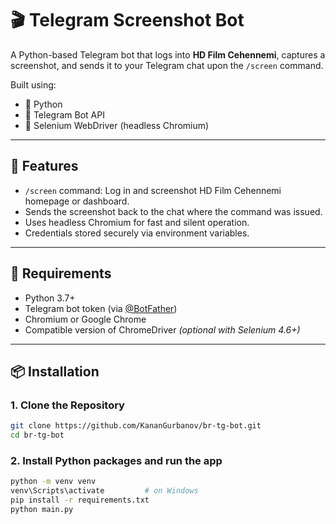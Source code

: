 # 🎬 Telegram Screenshot Bot

A Python-based Telegram bot that logs into **HD Film Cehennemi**, captures a screenshot, and sends it to your Telegram chat upon the `/screen` command.

Built using:
- 🐍 Python
- 🤖 Telegram Bot API
- 🧭 Selenium WebDriver (headless Chromium)

---

## 📸 Features

- `/screen` command: Log in and screenshot HD Film Cehennemi homepage or dashboard.
- Sends the screenshot back to the chat where the command was issued.
- Uses headless Chromium for fast and silent operation.
- Credentials stored securely via environment variables.

---

## 🧰 Requirements

- Python 3.7+
- Telegram bot token (via [@BotFather](https://t.me/BotFather))
- Chromium or Google Chrome
- Compatible version of ChromeDriver *(optional with Selenium 4.6+)*

---

## 📦 Installation

### 1. Clone the Repository

```bash
git clone https://github.com/KananGurbanov/br-tg-bot.git
cd br-tg-bot
```

### 2. Install Python packages and run the app

```bash
python -m venv venv
venv\Scripts\activate         # on Windows
pip install -r requirements.txt
python main.py
